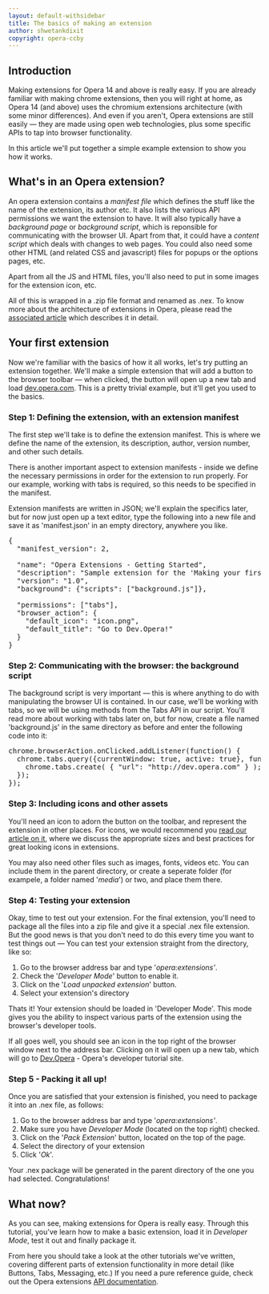 ```yaml
---
layout: default-withsidebar
title: The basics of making an extension
author: shwetankdixit
copyright: opera-ccby
---
```


## Introduction

Making extensions for Opera 14 and above is really easy. If you are already familiar with making chrome extensions, then you will right at home, as Opera 14 (and above) uses the chromium extensions architecture (with some minor differences). And even if you aren't, Opera extensions are still easily — they are made using open web technologies, plus some specific APIs to tap into browser functionality.

In this article we'll put together a simple example extension to show you how it works.

## What's in an Opera extension?

An opera extension contains a *manifest file* which defines the stuff like the name of the extension, its author etc. It also lists the various API permissions we want the extension to have.   It will also typically have a *background page* or *background script*, which is reponsible for communicating with the browser UI. Apart from that, it could have a *content script* which deals with changes to web pages. You could also need some other HTML (and related CSS and javascript) files for popups or the options pages, etc.

Apart from all the JS and HTML files, you'll also need to put in some images for the extension icon, etc. 

All of this is wrapped in a .zip file format and renamed as .nex. To know more about the architecture of extensions in Opera, please read the [associated article](tut_architecture_overview.html) which describes it in detail.

## Your first extension

Now we're familiar with the basics of how it all works, let's try putting an extension together. We'll make a simple extension that will add a button to the browser toolbar — when clicked, the button will open up a new tab and load [dev.opera.com](http://dev.opera.com). This is a pretty trivial example, but it'll get you used to the basics.

### Step 1: Defining the extension, with an extension manifest
The first step we'll take is to define the extension manifest. This is where we define the name of the extension, its description, author, version number, and other such details. 

There is another important aspect to extension manifests - inside we define the necessary permissions in order for the extension to run properly. For our example, working with tabs is required, so this needs to be specified in the manifest. 

Extension manifests are written in JSON; we'll explain the specifics later, but for now just open up a text editor, type the following into a new file and save it as 'manifest.json' in an empty directory, anywhere you like. 

<pre class="prettyprint">{
  "manifest_version": 2,

  "name": "Opera Extensions - Getting Started",
  "description": "Sample extension for the 'Making your first extension' article. A button will be created in the toolbar, which upon being clicked, will open a new tab which goes to Dev.Opera",
  "version": "1.0",
  "background": {"scripts": ["background.js"]},

  "permissions": ["tabs"],
  "browser_action": {
    "default_icon": "icon.png",
    "default_title": "Go to Dev.Opera!"    
  }
}</pre>

### Step 2: Communicating with the browser: the background script
The background script is very important — this is where anything to do with manipulating the browser UI is contained. In our case, we'll be working with tabs, so we will be using methods from the Tabs API in our script. You'll read more about working with tabs later on, but for now, create a file named 'background.js' in the same directory as before and enter the following code into it:

<pre class="prettyprint">
chrome.browserAction.onClicked.addListener(function() {
  chrome.tabs.query({currentWindow: true, active: true}, function(tab) {
    chrome.tabs.create( { "url": "http://dev.opera.com" } );
  });
});</pre> 

### Step 3: Including icons and other assets
You'll need an icon to adorn the button on the toolbar, and represent the extension in other places. For icons, we would recommend you [read our article on it](tut_icons.html), where we discuss the appropriate sizes and best practices for great looking icons in extensions. 

You may also need other files such as images, fonts, videos etc. You can include them in the parent directory, or create a seperate folder (for exampele, a folder named '*media*') or two, and place them there. 

### Step 4: Testing your extension
Okay, time to test out your extension. For the final extension, you'll need to package all the files into a zip file and give it a special .nex file extension. But the good news is that you don't need to do this every time you want to test things out — You can test your extension straight from the directory, like so:

1. Go to the browser address bar and type '*opera:extensions'*. 
2. Check the '*Developer Mode*' button to enable it. 
3. Click on the '*Load unpacked extension*' button.
4. Select your extension's directory

Thats it! Your extension should be loaded in 'Developer Mode'. This mode gives you the ability to inspect various parts of the extension using the browser's developer tools.

If all goes well, you should see an icon in the top right of the browser window next to the address bar. Clicking on it will open up a new tab, which will go to [Dev.Opera](http://dev.opera.com) - Opera's developer tutorial site. 

### Step 5 - Packing it all up!
Once you are satisfied that your extension is finished, you need to package it into an .nex file, as follows:

1. Go to the browser address bar and type '*opera:extensions'*.
2. Make sure you have *Developer Mode* (located on the top right) checked.
3. Click on the '*Pack Extension*' button, located on the top of the page.
4. Select the directory of your extension
5. Click '*Ok*'.

Your .nex package will be generated in the parent directory of the one you had selected. Congratulations! 

## What now?
As you can see, making extensions for Opera is really easy. Through this tutorial, you've learn how to make a basic extension, load it in *Developer Mode*, test it out and finally package it. 

From here you should take a look at the other tutorials we've written, covering different parts of extension functionality in more detail (like Buttons, Tabs, Messaging, etc.) If you need a pure reference guide, check out the Opera extensions [API documentation](index.html). 
